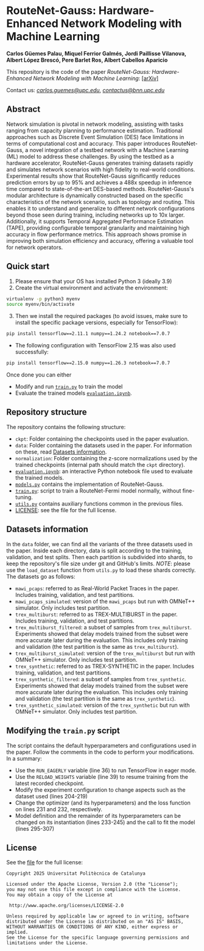 # RouteNet-Gauss: Hardware-Enhanced Network Modeling with Machine Learning

**Carlos Güemes Palau, Miquel Ferrior Galmés, Jordi Paillisse Vilanova, Albert López Brescó, Pere Barlet Ros, Albert Cabellos Aparicio**

This repository is the code of the paper *RouteNet-Gauss: Hardware-Enhanced Network Modeling with Machine Learning*: [[arXiv]](https://arxiv.org/abs/2501.08848)

Contact us: *[carlos.guemes@upc.edu](mailto:carlos.guemes@upc.edu)*, *[contactus@bnn.upc.edu](mailto:contactus@bnn.upc.edu)*

## Abstract

Network simulation is pivotal in network modeling, assisting with tasks ranging from capacity planning to performance estimation. Traditional approaches such as Discrete Event Simulation (DES) face limitations in terms of computational cost and accuracy. This paper introduces RouteNet-Gauss, a novel integration of a testbed network with a Machine Learning (ML) model to address these challenges. By using the testbed as a hardware accelerator, RouteNet-Gauss generates training datasets rapidly and simulates network scenarios with high fidelity to real-world conditions. Experimental results show that RouteNet-Gauss significantly reduces prediction errors by up to 95\% and achieves a 488x speedup in inference time compared to state-of-the-art DES-based methods. RouteNet-Gauss's modular architecture is dynamically constructed based on the specific characteristics of the network scenario, such as topology and routing. 
This enables it to understand and generalize to different network configurations beyond those seen during training, including networks up to 10x larger. Additionally, it supports Temporal Aggregated Performance Estimation (TAPE), providing configurable temporal granularity and maintaining high accuracy in flow performance metrics. This approach shows promise in improving both simulation efficiency and accuracy, offering a valuable tool for network operators.

## Quick start

1. Please ensure that your OS has installed Python 3 (ideally 3.9)
2. Create the virtual environment and activate the environment:
```bash
virtualenv -p python3 myenv
source myenv/bin/activate
```
3. Then we install the required packages (to avoid issues, make sure to install the specific package versions, especially for TensorFlow):
```bash
pip install tensorflow==2.11.1 numpy==1.24.2 notebook==7.0.7
```
- The following configuration with TensorFlow 2.15 was also used successfully:

```bash
pip install tensorflow==2.15.0 numpy==1.26.3 notebook==7.0.7
```

Once done you can either
- Modify and run [`train.py`](train.py) to train the model
- Evaluate the trained models [`evaluation.ipynb`](evaluation.ipynb).

## Repository structure

The repository contains the following structure:
- `ckpt`: Folder containing the checkpoints used in the paper evaluation.
- `data`: Folder containing the datasets used in the paper. For information on these, read [Datasets information](#datasets-information).
- `normalization`: Folder containing the z-score normalizations used by the trained checkpoints (internal path should match the `ckpt` directory).
- [`evaluation.ipynb`](evaluation.ipynb): an interactive Python notebook file used to evaluate the trained models.
- [`models.py`](models.py) contains the implementation of RouteNet-Gauss.
- [`train.py`](train.py): script to train a RouteNet-Fermi model normally, without fine-tuning.
- [`utils.py`](utils.py) contains auxiliary functions common in the previous files.
- [LICENSE](LICENSE): see the file for the full license.

## Datasets information

In the `data` folder, we can find all the variants of the three datasets used in the paper. Inside each directory, data is split according to the training, validation, and test splits. Then each partition is subdivided into shards, to keep the repository's file size under git and GitHub's limits. *NOTE*: please use the `load_dataset` function from `utils.py` to load these shards correctly. The datasets go as follows:

- `mawi_pcaps`: referred to as Real-World Packet Traces in the paper. Includes training, validation, and test partitions.
- `mawi_pcaps_simulated`: version of the `mawi_pcaps` but run with OMNeT++ simulator. Only includes test partition.
- `trex_multiburst`: referred to as TREX-MULTIBURST in the paper. Includes training, validation, and test partitions.
- `trex_multiburst_filtered`: a subset of samples from `trex_multiburst`. Experiments showed that delay models trained from the subset were more accurate later during the evaluation. This includes only training and validation (the test partition is the same as `trex_multiburst`).
- `trex_multiburst_simulated`: version of the `trex_multiburst` but run with OMNeT++ simulator. Only includes test partition.
- `trex_synthetic`: referred to as TREX-SYNTHETIC in the paper. Includes training, validation, and test partitions.
- `trex_synthetic_filtered`: a subset of samples from `trex_synthetic`. Experiments showed that delay models trained from the subset were more accurate later during the evaluation. This includes only training and validation (the test partition is the same as `trex_synthetic`).
- `trex_synthetic_simulated`: version of the `trex_synthetic` but run with OMNeT++ simulator. Only includes test partition.

## Modifying the `train.py` script

The script contains the default hyperparameters and configurations used in the paper. Follow the comments in the code to perform your modifications. In a summary:

- Use the `RUN_EAGERLY` variable (line 36) to run TensorFlow in eager mode.
- Use the `RELOAD_WEIGHTS` variable (line 39) to resume training from the latest recorded checkpoint.
- Modify the experiment configuration to change aspects such as the dataset used (lines 204-219)
- Change the optimizer (and its hyperparameters) and the loss function on lines 231 and 232, respectively.
- Model definition and the remainder of its hyperparameters can be changed on its instantiation (lines 233-245) and the call to fit the model (lines 295-307)

## License

See the [file](LICENSE) for the full license:


```
Copyright 2025 Universitat Politècnica de Catalunya

Licensed under the Apache License, Version 2.0 (the "License");
you may not use this file except in compliance with the License.
You may obtain a copy of the License at

 http://www.apache.org/licenses/LICENSE-2.0

Unless required by applicable law or agreed to in writing, software
distributed under the License is distributed on an "AS IS" BASIS,
WITHOUT WARRANTIES OR CONDITIONS OF ANY KIND, either express or implied.
See the License for the specific language governing permissions and
limitations under the License.
```
